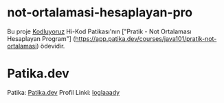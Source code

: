 # not-ortalamasi-hesaplayan-pro

Bu proje [Kodluyoruz](https://www.kodluyoruz.org) Hi-Kod Patikası'nın ["Pratik - Not Ortalaması Hesaplayan Program"] (https://app.patika.dev/courses/java101/pratik-not-ortalamasi) ödevidir.

# Patika.dev
Patika: [Patika.dev](https://www.patika.dev/tr)
Profil Linki: [loglaaady](https://app.patika.dev/loglaaady)
